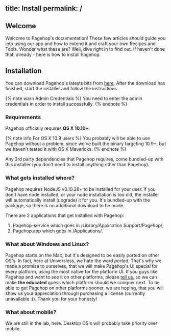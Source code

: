 title: Install
permalink: /
---

## Welcome

Welcome to Pagehop's documentation! These few articles should guide you into using our app and how to extend it and craft your own Recipes and Tools. Wonder what these are? Well, dive right in to find out. If haven't done that, already - here is how to install Pagehop.

## Installation

You can download Pagehop's latests bits from [here](http://pagehopapp.com/download). After the download has finished, start the installer and follow the instructions.

{% note warn Admin Credentials %}
You need to enter the admin credentials in order to install successfully.
{% endnote %}

### Requirements

Pagehop officially requires **OS X 10.10+**.

{% note info For OS X 10.9 users %}
You probably will be able to use Pagehop without a problem, since we've built the binary targeting 10.9+, but we haven't tested it with OS X Mavericks.
{% endnote %}

Any 3rd party dependencies that Pagehop requires, come bundled-up with this installer (you don't need to install anything other than Pagehop).

### What gets installed where?

Pagehop requires NodeJS v0.10.28+ to be installed for your user. If you don't have node installed, or your node installation is too old, the installer will automatically install (upgrade) it for you. It's bundled-up with the package, so there is no additional download to be made.

There are 2 applications that get installed with Pagehop:
1. Pagehop-service which goes in /Library/Application Support/Pagehop/;
2. Pagehop.app which goes in /Applications/.

### What about Windows and Linux?

Pagehop starts on the Mac, but it's designed to be easily ported on other OS's. In fact, here at Universless, we hate the word *ported*. That's why we made a promise to ourselves, that we will make Pagehop's UI special for every platform, using the most native for the platform UI. If you guys like Pagehop and want to see it on other platforms, please [tell us](mailto:feedback@pagehopapp.com), so we can make **the educated** guess which platform should we conquer next. To be able to get Pagehop on other platforms sooner, we are hoping, that you will show us your appreciation through purchasing a license (currently unavailable :(). Thank you for your honesty!

### What about mobile?

We are still in the lab, here. Desktop OS's will probably take priority over mobile.